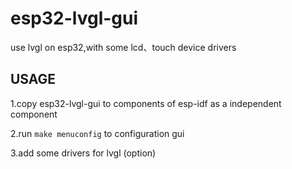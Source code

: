 # esp32-lvgl-gui

use lvgl on esp32,with some lcd、touch device drivers

## USAGE

1.copy esp32-lvgl-gui to components of esp-idf as a independent component

2.run `make menuconfig` to configuration gui

3.add some drivers for lvgl (option)
